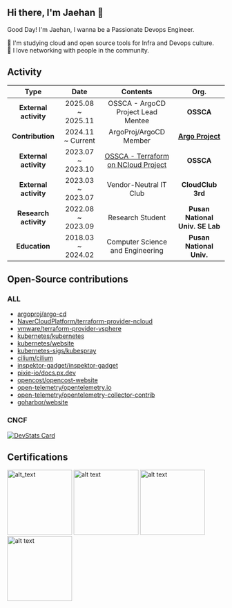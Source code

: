 ## Hi there, I'm Jaehan 👋

Good Day! I'm Jaehan, I wanna be a Passionate Devops Engineer.

🌱 I'm studying cloud and open source tools for Infra and Devops culture.  
👯 I love networking with people in the community.  

## Activity 
| **Type** | **Date** | **Contents** | **Org.** |
|:------:|:---------------:|:--------:|:--------:|
| **External activity** | 2025.08 ~ 2025.11 | OSSCA - ArgoCD Project Lead Mentee | **OSSCA** |
| **Contribution** | 2024.11 ~ Current | ArgoProj/ArgoCD Member | **[Argo Project](https://github.com/argoproj)** | 
| **External activity** | 2023.07 ~ 2023.10 | [OSSCA - Terraform on NCloud Project](https://dawn-red-a29.notion.site/OSS-42ad4b75f5814483a24cf8e162fcc9de?pvs=4) | **OSSCA** |
| **External activity** | 2023.03 ~ 2023.07 | Vendor-Neutral IT Club | **CloudClub 3rd** | 
| **Research activity** | 2022.08 ~ 2023.09 | Research Student | **Pusan National Univ. SE Lab** | 
| **Education** | 2018.03 ~ 2024.02 | Computer Science and Engineering | **Pusan National Univ.** | 

## Open-Source contributions

### ALL
- [argoproj/argo-cd](https://github.com/argoproj/argo-cd/pulls?q=is%3Apr+author%3Ajaehanbyun)
- [NaverCloudPlatform/terraform-provider-ncloud](https://github.com/NaverCloudPlatform/terraform-provider-ncloud/pulls?q=is%3Apr+author%3Ajaehanbyun)
- [vmware/terraform-provider-vsphere](https://github.com/vmware/terraform-provider-vsphere/pulls?q=is%3Apr+author%3Ajaehanbyun)
- [kubernetes/kubernetes](https://github.com/kubernetes/kubernetes/pulls?q=is%3Apr+author%3Ajaehanbyun)
- [kubernetes/website](https://github.com/kubernetes/website/pulls?q=is%3Apr+author%3Ajaehanbyun)
- [kubernetes-sigs/kubespray](https://github.com/kubernetes-sigs/kubespray/pulls?q=is%3Apr+author%3Ajaehanbyun)
- [cilium/cilium](https://github.com/cilium/cilium/pulls?q=is%3Apr+author%3Ajaehanbyun)
- [inspektor-gadget/inspektor-gadget](https://github.com/inspektor-gadget/inspektor-gadget/pulls?q=is%3Apr+author%3Ajaehanbyun)
- [pixie-io/docs.px.dev](https://github.com/pixie-io/docs.px.dev/pulls?q=is%3Apr+author%3Ajaehanbyun)
- [opencost/opencost-website](https://github.com/opencost/opencost-website/pulls?q=is%3Apr+author%3Ajaehanbyun)
- [open-telemetry/opentelemetry.io](https://github.com/open-telemetry/opentelemetry.io/pulls?q=is%3Apr+author%3Ajaehanbyun)
- [open-telemetry/opentelemetry-collector-contrib](https://github.com/open-telemetry/opentelemetry-collector-contrib/pulls?q=is%3Apr+author%3Ajaehanbyun)
- [goharbor/website](https://github.com/goharbor/website/pulls?q=is%3Apr+author%3Ajaehanbyun)

### CNCF
[![DevStats Card](https://devstats.me/?username=jaehanbyun)](https://github.com/tico88612/devstats-card)


## Certifications

[<img alt="alt_text" width="150px" src="https://user-images.githubusercontent.com/30142314/173233128-57b9591a-e8d0-4132-8422-941f92276ee3.png" />](https://www.credly.com/badges/d4bde08b-7ca9-4feb-b397-8fc6046e319d/public_url) 
[<img alt="alt text" width="150px" src="https://user-images.githubusercontent.com/30142314/173233379-f13c5f4b-fab1-434e-b38c-1aab969e7803.png" />](https://www.credly.com/badges/ce1ee956-07c3-4edf-9c57-5df430a72fda/public_url)
[<img alt="alt text" width="150px" src="https://github.com/user-attachments/assets/a8c6b70e-561c-4aaa-8b37-c5e2952b69d5" />](https://www.credly.com/badges/02077c67-d080-4187-ad01-2d9e85fce59d/public_url)
[<img alt="alt text" width="150px" src="https://github.com/user-attachments/assets/572d13e9-d952-482e-af2e-78dfb7b64789" />](https://www.credly.com/badges/880ecad7-1af6-40a4-9f88-9ede4312ac9c/public_url)
